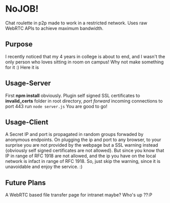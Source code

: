 # NoJOB!

Chat roulette in p2p made to work in a restricted network. Uses raw WebRTC APIs to achieve maximum bandwidth. 

## Purpose

I recently noticed that my 4 years in college is about to end, and I wasn't the only person who loves sitting in room on campus! Why not make something for it :) Here it is

## Usage-Server
First **npm install** obviously.
Plugin self signed SSL certificates to **invalid_certs** folder in root directory, *port forward* incoming connections to port 443 run
 `node server.js`
 You are good to go!
 
## Usage-Client
A Secret IP and port is propagated in random groups forwaded by anonymous endpoints. On plugging the ip and port to any browser, to your surprise you are not provided by the webpage but a SSL warning instead {obviously self signed certificates are not allowed}. But since you know that IP in range of RFC 1918 are not allowed, and the ip you have on the local network is infact in range of RFC 1918. So, just skip the warning, since it is unavoidable and enjoy the service. :)

## Future Plans
A WebRTC based file transfer page for intranet maybe? Who's up ??:P